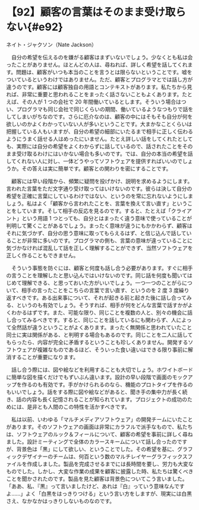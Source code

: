 # 【92】顧客の言葉はそのまま受け取らない{#e92}

<div class="author">ネイト・ジャクソン（Nate Jackson）</div>

　自分の希望を伝えるのを嫌がる顧客はまずいないでしょう。少なくとも私は会ったことがありません。ほとんどの人は、尋ねれば、詳しく希望を話してくれます。問題は、顧客がいつも本当のことを言うとは限らないということです。嘘をついているというわけではありません。ただ、顧客とプログラマとでは話し方が違うのです。顧客には顧客独自の用語とコンテキストがあります。私たちから見れば、非常に重要と思われることをまったく話さないこともよくあります。たとえば、その人が 1 つの会社で 20 年間働いているとします。そういう場合はつい、プログラマも同じ会社で同じくらいの期間、働いているようなつもりで話をしてしまいがちなのです。さらに厄介なのは、顧客の中にはそもそも自分が何を欲しいのかよくわかっていない人が多いということです。大まかなことくらいは把握している人もいますが、自分の希望の細部にいたるまで相手に正しく伝わるようにうまく話せる人はめったにいません。たとえ詳しい話をしてくれたとしても、実際には自分の希望をよくわからずに話しているので、話されたことをそのまま受け取るわけにはいかない場合も多いのです。では、自分の本当の希望を話してくれない人に対し、一体どうやってソフトウェアを提供すればいいのでしょうか。その答えは実に簡単です。顧客との関わりを密にすることです。

　顧客には早い段階から、頻繁に疑問を投げかけ、説明を求めるようにします。言われた言葉をただ文字通り受け取ってはいけないのです。彼らは決して自分の希望を正確に言葉にしているわけではない、というのを常に忘れないようにしましょう。私はよく「顧客から言われたことを、言葉を換えて言い直す」ということをしています。そして相手の反応を見るのです。すると、たとえば「クライアント」という用語 1 つとっても、自分とはまったく違う意味で使っていることが判明して驚くことがあるでしょう。まったく意味が違うにもかかわらず、顧客はそれに気づかず、自分の思う意味に取ってもらえるはず、と信じ込んで話していることが非常に多いのです。プログラマの側も、言葉の意味が違っていることに気づかなければ混乱して話を正しく理解することができず、当然ソフトウェアを正しく作ることもできません。

　そういう事態を防ぐには、顧客と何度も話し合う必要があります。すぐに相手の言うことを理解したと思い込んではいけないのです。同じ話を何度も聞いてはじめて理解できる、と思っておいた方がいいでしょう。一つ一つのことがらについて、相手の言ったことをこちらの言葉で言い直す、というのを 2 度 3 度繰り返すべきです。ある出来事について、それが起きる前と起きた後に話し合ってみる、というのも有効でしょう。そうすれば、相手が何をどんな言葉で話すかがよくわかるはずです。また、可能な限り、同じことを複数の人と、別々の機会に話し合ってみるべきです。すると、同じことを話しているにも関わらず、人によって全然話が違うということがよくあります。まったく無関係と思われていたこと同士に実は関係がある、と判明する場合もあるのです。同じことを二人に話してもらったら、内容が完全に矛盾するということも珍しくありません。開発するソフトウェアが複雑なものであるほど、そういった食い違いはできる限り事前に解消することが重要になります。

　話し合う際には、図や絵などを利用することも大切でしょう。ホワイトボードに簡単な図を描くだけでもずいぶん違います。設計の早い段階で画面のモックアップを作るのも有効です。手がかけられるのなら、機能のプロトタイプを作るのもいいでしょう。話をする際に図や絵などがあると、聞き手の集中力が長く続き、話の内容も長く記憶されることが知られています。プロジェクトの成功のためには、是非とも人間のこの特性を活かすべきです。

　私は以前、いわゆる「マルチメディアソフトウェア」の開発チームにいたことがあります。そのソフトウェアの画面は非常にカラフルで派手なもので、私たちは、ソフトウェアのルック＆フィールについて、顧客の希望を事前に詳しく尋ねました。設計ミーティングで全体のカラースキームについて話し合ったのですが、背景色は「黒」にして欲しい、ということでした。その希望を基に、グラフィックデザイナーのチームは、何百という数のマルチレイヤーグラフィックスファイルを作成しました。製品を完成させるまでには長時間を要し、労力も大変なものでした。しかし、大変な作業の成果を顧客に披露した時、私たちは驚くべきことを聞かされたのです。製品を見た顧客は背景色についてこう言いました。「ああ、私、『黒』って言いましたけど、あれは『白』っていう意味なんですよ……」よく「白黒をはっきりつける」という言い方をしますが、現実には白黒さえ、なかなかはっきりしないものなのです。
